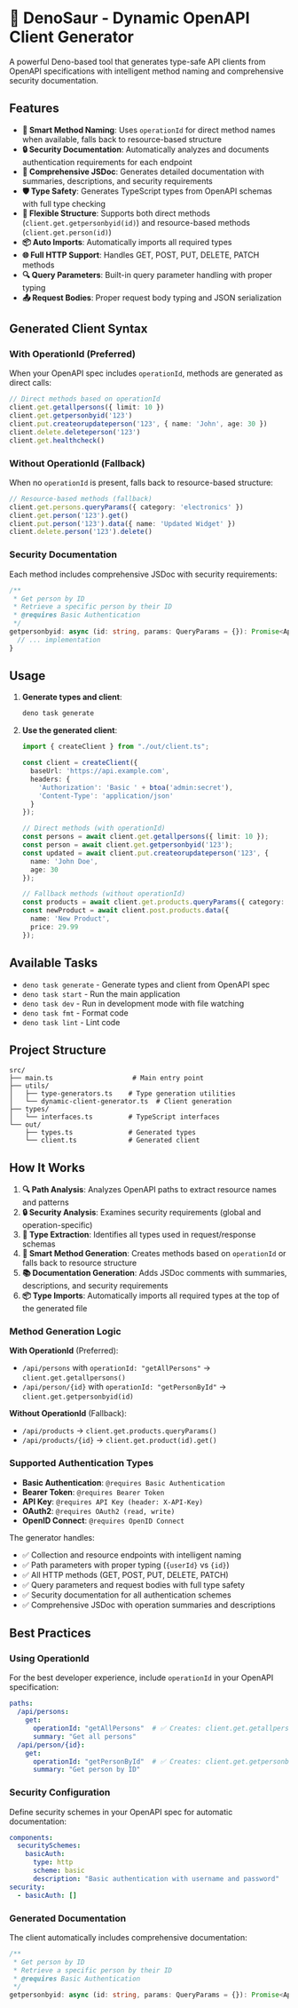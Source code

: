 # 🦖 DenoSaur - Dynamic OpenAPI Client Generator

A powerful Deno-based tool that generates type-safe API clients from OpenAPI specifications with intelligent method naming and comprehensive security documentation.

## Features

- **🎯 Smart Method Naming**: Uses `operationId` for direct method names when available, falls back to resource-based structure
- **🔒 Security Documentation**: Automatically analyzes and documents authentication requirements for each endpoint
- **📝 Comprehensive JSDoc**: Generates detailed documentation with summaries, descriptions, and security requirements
- **🛡️ Type Safety**: Generates TypeScript types from OpenAPI schemas with full type checking
- **🔄 Flexible Structure**: Supports both direct methods (`client.get.getpersonbyid(id)`) and resource-based methods (`client.get.person(id)`)
- **📦 Auto Imports**: Automatically imports all required types
- **🌐 Full HTTP Support**: Handles GET, POST, PUT, DELETE, PATCH methods
- **🔍 Query Parameters**: Built-in query parameter handling with proper typing
- **📤 Request Bodies**: Proper request body typing and JSON serialization

## Generated Client Syntax

### With OperationId (Preferred)
When your OpenAPI spec includes `operationId`, methods are generated as direct calls:

```typescript
// Direct methods based on operationId
client.get.getallpersons({ limit: 10 })
client.get.getpersonbyid('123')
client.put.createorupdateperson('123', { name: 'John', age: 30 })
client.delete.deleteperson('123')
client.get.healthcheck()
```

### Without OperationId (Fallback)
When no `operationId` is present, falls back to resource-based structure:

```typescript
// Resource-based methods (fallback)
client.get.persons.queryParams({ category: 'electronics' })
client.get.person('123').get()
client.put.person('123').data({ name: 'Updated Widget' })
client.delete.person('123').delete()
```

### Security Documentation
Each method includes comprehensive JSDoc with security requirements:

```typescript
/**
 * Get person by ID
 * Retrieve a specific person by their ID
 * @requires Basic Authentication
 */
getpersonbyid: async (id: string, params: QueryParams = {}): Promise<ApiResponse<Person>> => {
  // ... implementation
}
```

## Usage

1. **Generate types and client**:
   ```bash
   deno task generate
   ```

2. **Use the generated client**:
   ```typescript
   import { createClient } from "./out/client.ts";
   
   const client = createClient({ 
     baseUrl: 'https://api.example.com',
     headers: { 
       'Authorization': 'Basic ' + btoa('admin:secret'),
       'Content-Type': 'application/json'
     }
   });
   
   // Direct methods (with operationId)
   const persons = await client.get.getallpersons({ limit: 10 });
   const person = await client.get.getpersonbyid('123');
   const updated = await client.put.createorupdateperson('123', {
     name: 'John Doe',
     age: 30
   });
   
   // Fallback methods (without operationId)
   const products = await client.get.products.queryParams({ category: 'electronics' });
   const newProduct = await client.post.products.data({
     name: 'New Product',
     price: 29.99
   });
   ```

## Available Tasks

- `deno task generate` - Generate types and client from OpenAPI spec
- `deno task start` - Run the main application
- `deno task dev` - Run in development mode with file watching
- `deno task fmt` - Format code
- `deno task lint` - Lint code

## Project Structure

```
src/
├── main.ts                    # Main entry point
├── utils/
│   ├── type-generators.ts    # Type generation utilities
│   └── dynamic-client-generator.ts  # Client generation
├── types/
│   └── interfaces.ts         # TypeScript interfaces
└── out/
    ├── types.ts              # Generated types
    └── client.ts             # Generated client
```

## How It Works

1. **🔍 Path Analysis**: Analyzes OpenAPI paths to extract resource names and patterns
2. **🔒 Security Analysis**: Examines security requirements (global and operation-specific)
3. **📝 Type Extraction**: Identifies all types used in request/response schemas
4. **🎯 Smart Method Generation**: Creates methods based on `operationId` or falls back to resource structure
5. **📚 Documentation Generation**: Adds JSDoc comments with summaries, descriptions, and security requirements
6. **📦 Type Imports**: Automatically imports all required types at the top of the generated file

### Method Generation Logic

**With OperationId** (Preferred):
- `/api/persons` with `operationId: "getAllPersons"` → `client.get.getallpersons()`
- `/api/person/{id}` with `operationId: "getPersonById"` → `client.get.getpersonbyid(id)`

**Without OperationId** (Fallback):
- `/api/products` → `client.get.products.queryParams()`
- `/api/products/{id}` → `client.get.product(id).get()`

### Supported Authentication Types

- **Basic Authentication**: `@requires Basic Authentication`
- **Bearer Token**: `@requires Bearer Token`
- **API Key**: `@requires API Key (header: X-API-Key)`
- **OAuth2**: `@requires OAuth2 (read, write)`
- **OpenID Connect**: `@requires OpenID Connect`

The generator handles:
- ✅ Collection and resource endpoints with intelligent naming
- ✅ Path parameters with proper typing (`{userId}` vs `{id}`)
- ✅ All HTTP methods (GET, POST, PUT, DELETE, PATCH)
- ✅ Query parameters and request bodies with full type safety
- ✅ Security documentation for all authentication schemes
- ✅ Comprehensive JSDoc with operation summaries and descriptions

## Best Practices

### Using OperationId
For the best developer experience, include `operationId` in your OpenAPI specification:

```yaml
paths:
  /api/persons:
    get:
      operationId: "getAllPersons"  # ✅ Creates: client.get.getallpersons()
      summary: "Get all persons"
  /api/person/{id}:
    get:
      operationId: "getPersonById"  # ✅ Creates: client.get.getpersonbyid(id)
      summary: "Get person by ID"
```

### Security Configuration
Define security schemes in your OpenAPI spec for automatic documentation:

```yaml
components:
  securitySchemes:
    basicAuth:
      type: http
      scheme: basic
      description: "Basic authentication with username and password"
security:
  - basicAuth: []
```

### Generated Documentation
The client automatically includes comprehensive documentation:

```typescript
/**
 * Get person by ID
 * Retrieve a specific person by their ID
 * @requires Basic Authentication
 */
getpersonbyid: async (id: string, params: QueryParams = {}): Promise<ApiResponse<Person>>
```